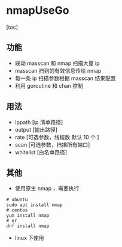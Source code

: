 # nmapUseGo

[toc]

## 功能
* 联动 masscan 和 nmap 扫描大量 ip
* masscan 扫到的有效信息传给 nmap
* 每一条 ip 扫描参数根据 masscan 结果配置
* 利用 goroutine 和 chan 控制

## 用法
* ippath [ip 清单路径]
* output [输出路径]
* rate [可选参数，线程数 默认 10 个 ] 
* scan [可选参数，扫描所有端口]
* whitelist [白名单路径]



## 其他
* 使用原生 nmap ，需要执行
```shell
# ubuntu
sudo apt install nmap
# centos
yum install nmap
# or
dnf install nmap
```
* linux 下使用
